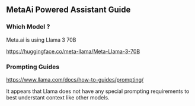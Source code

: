 ## MetaAi Powered Assistant Guide 

### Which Model ?

Meta.ai is using Llama 3 70B 

https://huggingface.co/meta-llama/Meta-Llama-3-70B


### Prompting Guides 

https://www.llama.com/docs/how-to-guides/prompting/

It appears that Llama does not have any special prompting requirements to best understant context like other models.